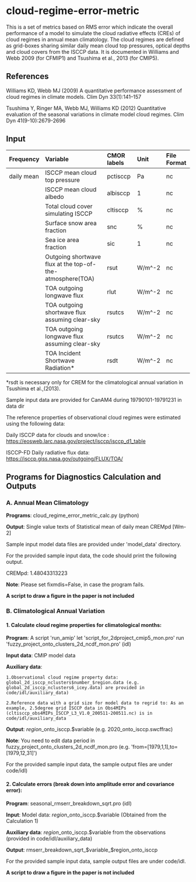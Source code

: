 # cloud-regime-error-metric
This is a set of metrics based on RMS error which indicate the overall performance of a model to simulate the cloud radiative effects (CREs) of cloud regimes in annual mean climatology. The cloud regimes are defined as grid-boxes sharing similar daily mean cloud top pressures, optical depths and cloud covers from the ISCCP data. It is documented in Williams and Webb 2009 (for CFMIP1) and Tsushima et al., 2013 (for CMIP5).

References
----------
Williams KD, Webb MJ (2009) A quantitative performance assessment of cloud regimes in climate models. Clim Dyn 33(1):141–157

Tsushima Y, Ringer MA, Webb MJ, Williams KD (2012) Quantitative evaluation of the seasonal variations in climate model cloud regimes. Clim Dyn 41(9-10):2679-2696

Input
----------

| Frequency | Variable | CMOR labels | Unit | File Format |
|:----------|:-----------------------------|:-------------|:------|:------------|
| daily mean | ISCCP mean cloud top pressure | pctisccp     | Pa    | nc
|  | ISCCP mean cloud albedo | albisccp     |  1    | nc
|  | Total cloud cover simulating ISCCP | cltisccp     |  %    | nc
|  | Surface snow area fraction | snc     |  %    | nc
|  | Sea ice area fraction  | sic     |  1    | nc
|  | Outgoing shortwave flux at the top-of-the-atmosphere(TOA)  | rsut     |  W/m^-2    | nc
|  | TOA outgoing longwave flux  | rlut     |  W/m^-2    | nc
|  | TOA outgoing shortwave flux assuming clear-sky | rsutcs     |  W/m^-2    | nc
|  | TOA outgoing longwave flux assuming clear-sky | rsutcs     |  W/m^-2    | nc
|  | TOA Incident Shortwave Radiation*  | rsdt     |  W/m^-2    | nc

*rsdt is necessary only for CREM for the climatological annual variation in Tsushima et al.,(2013).

Sample input data are provided for CanAM4 during 19790101-19791231 in data dir

The reference properties of observational cloud regimes were estimated using the following data:

Daily ISCCP data for clouds and snow/ice : https://eosweb.larc.nasa.gov/project/isccp/isccp_d1_table

ISCCP-FD Daily radiative flux data: https://isccp.giss.nasa.gov/outgoing/FLUX/TOA/ 

Programs for Diagnostics Calculation and Outputs
----------

### A. Annual Mean Climatology

**Programs**: cloud_regime_error_metric_calc.py (python)

**Output**: Single value texts of Statistical mean of daily mean CREMpd [Wm-2]

Sample input model data files are provided under 'model_data' directory.

For the provided sample input data, the code should print the following output. 

CREMpd:  1.48043313223

**Note**: Please set fixmdis=False, in case the program fails.

**A script to draw a figure in the paper is not included**

### B. Climatological Annual Variation

#### 1. Calculate cloud regime properties for climatological months: 
**Program**: A script 'run_amip' let 'script_for_2dproject_cmip5_mon.pro' run 'fuzzy_project_onto_clusters_2d_ncdf_mon.pro' (idl)

**Input data**: CMIP model data
    
**Auxiliary data**: 

    1.Observational cloud regime property data: global_2d_isccp_nclusters$number_$region.data (e.g. global_2d_isccp_nclusters6_icey.data) are provided in code/idl/auxiliary_data)
    
    2.Reference data with a grid size for model data to regrid to: As an example, 2.5degree grid ISCCP data in Obs4MIPs (cltisccp_obs4MIPs_ISCCP_L3_V1.0_200511-200511.nc) is in code/idl/auxiliary_data
    
**Output**: $region$_onto_isccp.$variable (e.g. 2020_onto_isccp.swcffrac)

**Note**: You need to edit data period in fuzzy_project_onto_clusters_2d_ncdf_mon.pro (e.g. 'from=[1979,1,1],to=[1979,12,31]')

For the provided sample input data, the sample output files are under code/idl)

#### 2. Calculate errors (break down into amplitude error and covariance error): 
**Program**: seasonal_rmserr_breakdown_sqrt.pro (idl)

**Input**: Model data: $region$_onto_isccp.$variable (Obtained from the Calculation 1)

**Auxiliary data**: $region$_onto_isccp.$variable from the observations (provided in code/idl/auxiliary_data)    

**Output**: rmserr_breakdown_sqrt_$variable_$region_onto_isccp

For the provided sample input data, sample output files are under code/idl. 

**A script to draw a figure in the paper is not included**



